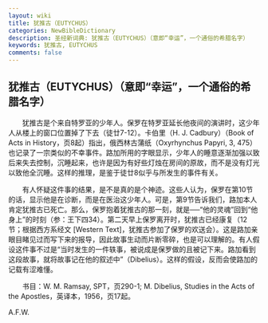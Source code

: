 ```yaml
---
layout: wiki
title: 犹推古（EUTYCHUS）
categories: NewBibleDictionary
description: 圣经新词典: 犹推古（EUTYCHUS）（意即“幸运”，一个通俗的希腊名字）
keywords: 犹推古, EUTYCHUS
comments: false
---
```


## 犹推古（EUTYCHUS）（意即“幸运”，一个通俗的希腊名字）

　　犹推古是个来自特罗亚的少年人。保罗在特罗亚延长他夜间的演讲时，这少年人从楼上的窗口位置掉了下去（徒廿7-12）。卡伯里（H. J. Cadbury）（Book of Acts in History，页8起）指出，俄西林古蒲纸（Oxyrhynchus Papyri, 3, 475）也记录了一宗类似的不幸事件。路加所用的字眼显示，少年人的睡意逐渐加强以致后来失去控制，沉睡起来，也许是因为有好些灯烛在房间的原故，而不是没有灯光以致他全沉睡。这样的推理，是鉴于徒廿8似乎与所发生的事件有关。

　　有人怀疑这件事的结果，是不是真的是个神迹。这些人认为，保罗在第10节的话，显示他是在诊断，而是在医治这少年人。可是，第9节告诉我们，路加本人肯定犹推古已死亡。那么，保罗抱着犹推古的那一刻，就是──“他的灵魂”回到“他身上”的时刻（参：王下四34）。第二天早上保罗离开时，犹推古已经康复（12节；根据西方系经文 [Western Text]，犹推古参加了保罗的欢送会）。这是路加亲眼目睹见过而写下来的报导，因此故事生动而片断零碎，也是可以理解的。有人假设这件事不过是“当时发生的一件轶事，被说成是保罗做的且被记下来。路加看到这段故事，就将故事记在他的叙述中”（Dibelius）。这样的假设，反而会使路加的记载有涩难懂。

　　书目：W. M. Ramsay, SPT，页290-1; M. Dibelius, Studies in the Acts of the Apostles，英译本，1956，页17起。

A.F.W.








